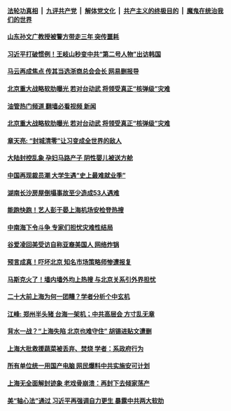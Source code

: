 ####  [法轮功真相](../../../../basic/blob/master/README.md?t=05071331) &nbsp;|&nbsp; [九评共产党](../../../../9ping.md/blob/master/README.md?t=05071331) &nbsp;|&nbsp; [解体党文化](../../../../jtdwh.md/blob/master/README.md?t=05071331)  &nbsp;|&nbsp; [共产主义的终极目的](../../../../gczydzjmd.md/blob/master/README.md?t=05071331) &nbsp;|&nbsp; [魔鬼在统治我们的世界](../../../../mgztzwmdsj.md/blob/master/README.md?t=05071331) 

#### [山东孙文广教授被警方带走三年 突传噩耗](../pages/soh5/618682.md?t=05071331) 
#### [习近平打破惯例！王岐山秒变中共“第二号人物”出访韩国](../pages/soh5/618670.md?t=05071331) 
#### [马云再成焦点 传其当选浙商总会会长  网易删报导](../pages/soh5/618481.md?t=05071331) 
#### [北京重大战略软肋曝光 若对台动武 将领受真正“核弹级”灾难](../pages/soh5/618559.md?t=05071331) 
#### [油管热门频道 翻墙必看视频 新闻](http://45.76.130.85:81/youtube.html?05071331)
#### [北京重大战略软肋曝光 若对台动武 将领受真正“核弹级”灾难](../pages/soh5/618559.md?t=05071331) 
#### [章天亮: “封城清零”让习变成全世界的敌人 ](../pages/soh5/618517.md?t=05071331) 
#### [大陆封控乱象 孕妇马路产子 阴性婴儿被送方舱](../pages/soh5/618490.md?t=05071331) 
#### [中国再现裁员潮 大学生遇“史上最难就业季”](../pages/soh5/618493.md?t=05071331) 
#### [湖南长沙房屋倒塌事故至少造成53人遇难](../pages/soh5/618496.md?t=05071331) 
#### [能跑快跑！艺人彭于晏上海机场安检登热搜](../pages/soh5/618472.md?t=05071331) 
#### [中南海下令斗争 专家们担忧灾难性结局](../pages/soh5/618403.md?t=05071331) 
#### [谷爱凌回美受访自称亚裔美国人 网络炸锅](../pages/soh5/618424.md?t=05071331) 
#### [预言成真！吓坏北京 知名市场策略师惨遭报复 ](../pages/soh5/618298.md?t=05071331) 
#### [马斯克火了！墙内墙外均上热搜 与北京关系引外界担忧](../pages/soh5/618265.md?t=05071331) 
#### [二十大前上海为何一团糟？学者分析个中玄机](../pages/soh5/618205.md?t=05071331) 
#### [江峰: 郑州半头猪 台海一架机；中共高层会 方寸乱无章](../pages/soh5/618292.md?t=05071331) 
#### [背水一战？“上海失陷 北京也难守住” 胡锡进贴文遭删](../pages/soh5/618277.md?t=05071331) 
#### [上海大批救援蔬菜被丢弃、焚烧 学者：系政府行为](../pages/soh5/618211.md?t=05071331) 
#### [所有单位统一用国产电脑  网民爆料中共实施安可计划](../pages/soh5/618220.md?t=05071331) 
#### [上海无全面解封迹象 老戏骨崩溃：再封下去倾家荡产](../pages/soh5/618196.md?t=05071331) 
#### [美“轴心法”通过 习近平再强调自力更生  暴露中共两大软肋](../pages/soh5/617998.md?t=05071331) 
<img src='http://gfw-breaker.win/goodnews/indexes/soh5.md' width='0px' height='0px'/>
